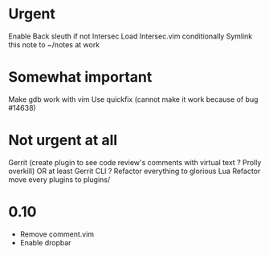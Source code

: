 # Urgent
Enable Back sleuth if not Intersec
Load Intersec.vim conditionally
Symlink this note to ~/notes at work
# Somewhat important
Make gdb work with vim
Use quickfix (cannot make it work because of bug #14638)
# Not urgent at all
Gerrit (create plugin to see code review's comments with virtual text ? Prolly overkill) OR at least Gerrit CLI ?
Refactor everything to glorious Lua
Refactor move every plugins to plugins/
# 0.10
- Remove comment.vim
- Enable dropbar
